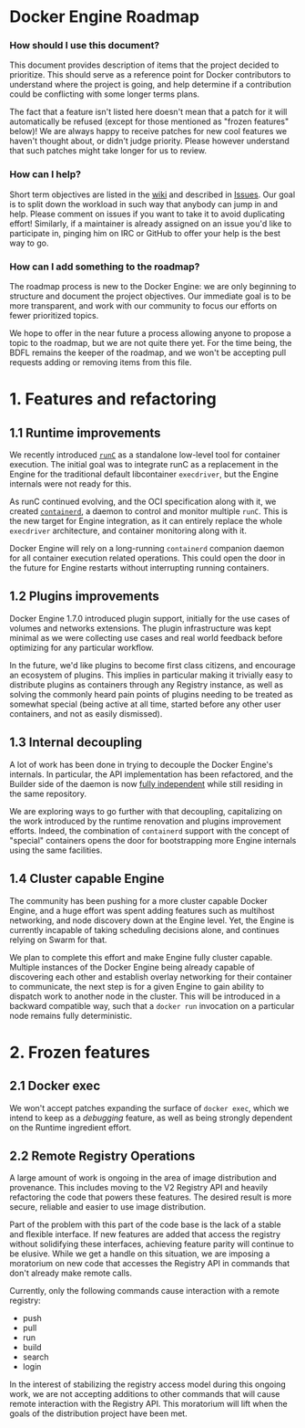 Docker Engine Roadmap
=====================

### How should I use this document?

This document provides description of items that the project decided to prioritize. This should
serve as a reference point for Docker contributors to understand where the project is going, and
help determine if a contribution could be conflicting with some longer terms plans.

The fact that a feature isn't listed here doesn't mean that a patch for it will automatically be
refused (except for those mentioned as "frozen features" below)! We are always happy to receive
patches for new cool features we haven't thought about, or didn't judge priority. Please however
understand that such patches might take longer for us to review.

### How can I help?

Short term objectives are listed in the [wiki](https://github.com/alcideio/moby/wiki) and described
in [Issues](https://github.com/alcideio/moby/issues?q=is%3Aopen+is%3Aissue+label%3Aroadmap). Our
goal is to split down the workload in such way that anybody can jump in and help. Please comment on
issues if you want to take it to avoid duplicating effort! Similarly, if a maintainer is already
assigned on an issue you'd like to participate in, pinging him on IRC or GitHub to offer your help is
the best way to go.

### How can I add something to the roadmap?

The roadmap process is new to the Docker Engine: we are only beginning to structure and document the
project objectives. Our immediate goal is to be more transparent, and work with our community to
focus our efforts on fewer prioritized topics.

We hope to offer in the near future a process allowing anyone to propose a topic to the roadmap, but
we are not quite there yet. For the time being, the BDFL remains the keeper of the roadmap, and we
won't be accepting pull requests adding or removing items from this file.

# 1. Features and refactoring

## 1.1 Runtime improvements

We recently introduced [`runC`](https://runc.io) as a standalone low-level tool for container
execution. The initial goal was to integrate runC as a replacement in the Engine for the traditional
default libcontainer `execdriver`, but the Engine internals were not ready for this.

As runC continued evolving, and the OCI specification along with it, we created
[`containerd`](https://containerd.tools/), a daemon to control and monitor multiple `runC`. This is
the new target for Engine integration, as it can entirely replace the whole `execdriver`
architecture, and container monitoring along with it.

Docker Engine will rely on a long-running `containerd` companion daemon for all container execution
related operations. This could open the door in the future for Engine restarts without interrupting
running containers.

## 1.2 Plugins improvements

Docker Engine 1.7.0 introduced plugin support, initially for the use cases of volumes and networks
extensions. The plugin infrastructure was kept minimal as we were collecting use cases and real
world feedback before optimizing for any particular workflow.

In the future, we'd like plugins to become first class citizens, and encourage an ecosystem of
plugins. This implies in particular making it trivially easy to distribute plugins as containers
through any Registry instance, as well as solving the commonly heard pain points of plugins needing
to be treated as somewhat special (being active at all time, started before any other user
containers, and not as easily dismissed).

## 1.3 Internal decoupling

A lot of work has been done in trying to decouple the Docker Engine's internals. In particular, the
API implementation has been refactored, and the Builder side of the daemon is now
[fully independent](https://github.com/alcideio/moby/tree/master/builder) while still residing in
the same repository.

We are exploring ways to go further with that decoupling, capitalizing on the work introduced by the
runtime renovation and plugins improvement efforts. Indeed, the combination of `containerd` support
with the concept of "special" containers opens the door for bootstrapping more Engine internals
using the same facilities.

## 1.4 Cluster capable Engine

The community has been pushing for a more cluster capable Docker Engine, and a huge effort was spent
adding features such as multihost networking, and node discovery down at the Engine level. Yet, the
Engine is currently incapable of taking scheduling decisions alone, and continues relying on Swarm
for that.

We plan to complete this effort and make Engine fully cluster capable. Multiple instances of the
Docker Engine being already capable of discovering each other and establish overlay networking for
their container to communicate, the next step is for a given Engine to gain ability to dispatch work
to another node in the cluster. This will be introduced in a backward compatible way, such that a
`docker run` invocation on a particular node remains fully deterministic.

# 2. Frozen features

## 2.1 Docker exec

We won't accept patches expanding the surface of `docker exec`, which we intend to keep as a
*debugging* feature, as well as being strongly dependent on the Runtime ingredient effort.

## 2.2 Remote Registry Operations

A large amount of work is ongoing in the area of image distribution and provenance. This includes
moving to the V2 Registry API and heavily refactoring the code that powers these features. The
desired result is more secure, reliable and easier to use image distribution.

Part of the problem with this part of the code base is the lack of a stable and flexible interface.
If new features are added that access the registry without solidifying these interfaces, achieving
feature parity will continue to be elusive. While we get a handle on this situation, we are imposing
a moratorium on new code that accesses the Registry API in commands that don't already make remote
calls.

Currently, only the following commands cause interaction with a remote registry:

  - push
  - pull
  - run
  - build
  - search
  - login

In the interest of stabilizing the registry access model during this ongoing work, we are not
accepting additions to other commands that will cause remote interaction with the Registry API. This
moratorium will lift when the goals of the distribution project have been met.
